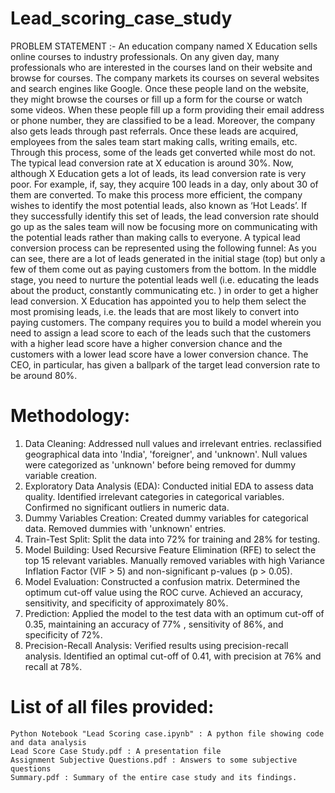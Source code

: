 # Lead_scoring_case_study

PROBLEM STATEMENT :-
An education company named X Education sells online courses to industry professionals. On any given day, many professionals who are interested in the courses land on their website and browse for courses. 
The company markets its courses on several websites and search engines like Google. Once these people land on the website, they might browse the courses or fill up a form for the course or watch some videos. When these people fill up a form providing their email address or phone number, they are classified to be a lead. Moreover, the company also gets leads through past referrals. Once these leads are acquired, employees from the sales team start making calls, writing emails, etc. Through this process, some of the leads get converted while most do not. The typical lead conversion rate at X education is around 30%. 
Now, although X Education gets a lot of leads, its lead conversion rate is very poor. For example, if, say, they acquire 100 leads in a day, only about 30 of them are converted. To make this process more efficient, the company wishes to identify the most potential leads, also known as ‘Hot Leads’. If they successfully identify this set of leads, the lead conversion rate should go up as the sales team will now be focusing more on communicating with the potential leads rather than making calls to everyone. A typical lead conversion process can be represented using the following funnel:
As you can see, there are a lot of leads generated in the initial stage (top) but only a few of them come out as paying customers from the bottom. In the middle stage, you need to nurture the potential leads well (i.e. educating the leads about the product, constantly communicating etc. ) in order to get a higher lead conversion.
X Education has appointed you to help them select the most promising leads, i.e. the leads that are most likely to convert into paying customers. The company requires you to build a model wherein you need to assign a lead score to each of the leads such that the customers with a higher lead score have a higher conversion chance and the customers with a lower lead score have a lower conversion chance. The CEO, in particular, has given a ballpark of the target lead conversion rate to be around 80%.

# Methodology:
1. Data Cleaning:
 Addressed null values and irrelevant entries. reclassified
geographical data into 'India', 'foreigner', and 'unknown'.
 Null values were categorized as 'unknown' before being removed
for dummy variable creation.
2. Exploratory Data Analysis (EDA):
 Conducted initial EDA to assess data quality. Identified irrelevant
categories in categorical variables. Confirmed no significant
outliers in numeric data.
3. Dummy Variables Creation:
 Created dummy variables for categorical data. Removed dummies
with 'unknown' entries.
4. Train-Test Split:
 Split the data into 72% for training and 28% for testing.
5. Model Building:
 Used Recursive Feature Elimination (RFE) to select the top 15
relevant variables.
 Manually removed variables with high Variance Inflation Factor
(VIF > 5) and non-significant p-values (p > 0.05).
6. Model Evaluation:
 Constructed a confusion matrix. Determined the optimum cut-off
value using the ROC curve. Achieved an accuracy, sensitivity, and
specificity of approximately 80%.
7. Prediction:
 Applied the model to the test data with an optimum cut-off of 0.35,
maintaining an accuracy of 77% , sensitivity of 86%, and specificity
of 72%.
8. Precision-Recall Analysis:
 Verified results using precision-recall analysis. Identified an optimal
cut-off of 0.41, with precision at 76% and recall at 78%.


# List of all files provided:

    Python Notebook "Lead Scoring case.ipynb" : A python file showing code and data analysis
    Lead Score Case Study.pdf : A presentation file
    Assignment Subjective Questions.pdf : Answers to some subjective questions
    Summary.pdf : Summary of the entire case study and its findings.
